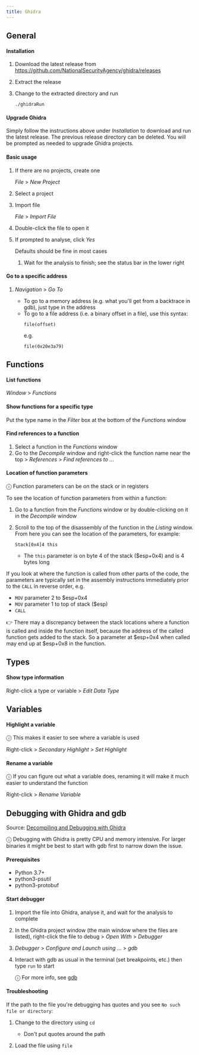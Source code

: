 ```yaml
---
title: Ghidra
---
```


## General

#### Installation

1. Download the latest release from https://github.com/NationalSecurityAgency/ghidra/releases

1. Extract the release

1. Change to the extracted directory and run

   ```
   ./ghidraRun
   ```

#### Upgrade Ghidra

Simply follow the instructions above under _Installation_ to download and run the latest release. The previous release directory can be deleted. You will be prompted as needed to upgrade Ghidra projects.

#### Basic usage

1. If there are no projects, create one

   _File_ > _New Project_

1. Select a project

1. Import file

   _File_ > _Import File_

1. Double-click the file to open it

1. If prompted to analyse, click _Yes_

   Defaults should be fine in most cases

   1. Wait for the analysis to finish; see the status bar in the lower right

#### Go to a specific address

1. _Navigation_ > _Go To_

   - To go to a memory address (e.g. what you'll get from a backtrace in gdb), just type in the address
   - To go to a file address (i.e. a binary offset in a file), use this syntax:
     ```
     file(offset)
     ```
     e.g.
     ```
     file(0x20e3a79)
     ```

## Functions

#### List functions

_Window_ > _Functions_

#### Show functions for a specific type

Put the type name in the _Filter_ box at the bottom of the _Functions_ window

#### Find references to a function

1. Select a function in the _Functions_ window
1. Go to the _Decompile_ window and right-click the function name near the top > _References_ > _Find references to ..._

#### Location of function parameters

ⓘ Function parameters can be on the stack or in registers

To see the location of function parameters from within a function:

1. Go to a function from the _Functions_ window or by double-clicking on it in the _Decompile_ window
1. Scroll to the top of the disassembly of the function in the _Listing_ window. From here you can see the location of the parameters, for example:

   ```
   Stack[0x4]4 this
   ```

   - The `this` parameter is on byte 4 of the stack ($esp+0x4) and is 4 bytes long

If you look at where the function is called from other parts of the code, the parameters are typically set in the assembly instructions immediately prior to the `CALL` in reverse order, e.g.

- `MOV` parameter 2 to $esp+0x4
- `MOV` parameter 1 to top of stack ($esp)
- `CALL`

👉 There may a discrepancy between the stack locations where a function is called and inside the function itself, because the address of the called function gets added to the stack. So a parameter at $esp+0x4 when called may end up at $esp+0x8 in the function.

## Types

#### Show type information

Right-click a type or variable > _Edit Data Type_

## Variables

#### Highlight a variable

ⓘ This makes it easier to see where a variable is used

Right-click > _Secondary Highlight_ > _Set Highlight_

#### Rename a variable

ⓘ If you can figure out what a variable does, renaming it will make it much easier to understand the function

Right-click > _Rename Variable_

## Debugging with Ghidra and gdb

Source: [Decompiling and Debugging with Ghidra](https://dev.to/glsolaria/decompiling-and-debugging-with-ghidra-15k3)

ⓘ Debugging with Ghidra is pretty CPU and memory intensive. For larger binaries it might be best to start with gdb first to narrow down the issue.

#### Prerequisites

- Python 3.7+
- python3-psutil
- python3-protobuf

#### Start debugger

1. Import the file into Ghidra, analyse it, and wait for the analysis to complete

1. In the Ghidra project window (the main window where the files are listed), right-click the file to debug > _Open With_ > _Debugger_

1. _Debugger_ > _Configure and Launch using ..._ > _gdb_

1. Interact with gdb as usual in the terminal (set breakpoints, etc.) then type `run` to start

   ⓘ For more info, see [gdb](./gdb)

#### Troubleshooting

If the path to the file you're debugging has quotes and you see `No such file or directory`:

1. Change to the directory using `cd`

   - Don't put quotes around the path

1. Load the file using `file`
